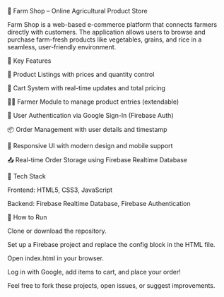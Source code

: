 🛒 Farm Shop – Online Agricultural Product Store

Farm Shop is a web-based e-commerce platform that connects farmers directly with customers. The application allows users to browse and purchase farm-fresh products like vegetables, grains, and rice in a seamless, user-friendly environment.

🔑 Key Features

🧺 Product Listings with prices and quantity control

🛒 Cart System with real-time updates and total pricing

👨‍🌾 Farmer Module to manage product entries (extendable)

🔐 User Authentication via Google Sign-In (Firebase Auth)

📦 Order Management with user details and timestamp

🎨 Responsive UI with modern design and mobile support

📤 Real-time Order Storage using Firebase Realtime Database

🧰 Tech Stack

Frontend: HTML5, CSS3, JavaScript

Backend: Firebase Realtime Database, Firebase Authentication

🚀 How to Run

Clone or download the repository.

Set up a Firebase project and replace the config block in the HTML file.

Open index.html in your browser.

Log in with Google, add items to cart, and place your order!


Feel free to fork these projects, open issues, or suggest improvements.

